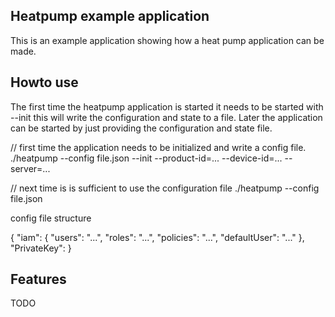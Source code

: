 ## Heatpump example application

This is an example application showing how a heat pump application can be made.

## Howto use

The first time the heatpump application is started it needs to be
started with --init this will write the configuration and state to a
file. Later the application can be started by just providing the
configuration and state file.

// first time the application needs to be initialized and write a config file.
./heatpump --config file.json --init --product-id=... --device-id=... --server=...

// next time is is sufficient to use the configuration file
./heatpump --config file.json

config file structure

{
    "iam": {
        "users": "...",
        "roles": "...",
        "policies": "...",
        "defaultUser": "..."
    },
    "PrivateKey":
}

## Features

TODO
